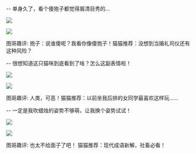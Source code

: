 -- 单身久了，看个傻狍子都觉得眉清目秀的...
![](https://mmbiz.qpic.cn/mmbiz_gif/6cwUD8E1F3a5rbppgCGFgrBPQ870rQhzz0PhNIfrQhxaFhceY8x8Fk5h1t8WMc6n1XibXwSITZUdcazQHXlADxA/640?wx_fmt=gif&tp=webp&wxfrom=5&wx_lazy=1)
![](https://mmbiz.qpic.cn/mmbiz_jpg/6cwUD8E1F3a5rbppgCGFgrBPQ870rQhzwCIGqOIgV1VdJVEeRbBw2d0EQJSFnhsEmdlibSqIom6t7XwxoziadQJQ/640?wx_fmt=jpeg&tp=webp&wxfrom=5&wx_lazy=1&wx_co=1)
图哥趣评: 狍子：说谁傻呢？我看你像傻狍子！猫猫推荐：没想到当婚礼司仪还有这种风险？
-- 很想知道这只猫咪到底看到了啥？怎么这副表情啦！
![](https://mmbiz.qpic.cn/mmbiz_gif/FKTicNd1GokWjp1TgVavQLuZkIIPNlWK9iaICuOxKcRhpjDpiaeS0b3us8BL0iahD9AJ6ibmXYF4F5ykTJkW6DgurxA/640?wx_fmt=gif&tp=webp&wxfrom=5&wx_lazy=1)
![](https://mmbiz.qpic.cn/mmbiz_png/6cwUD8E1F3a5rbppgCGFgrBPQ870rQhznibE540RwvAa25BeGZeRYZgVeYpJoWMMjh0OuDibj2Gf8NMnJXatHIbw/640?wx_fmt=png&tp=webp&wxfrom=5&wx_lazy=1&wx_co=1)
图哥趣评: 人类，可恶！猫猫推荐：以前坐我后排的女同学最喜欢这样玩......
-- 一定是我吹蜡烛的姿势不够萌，让我换个姿势试试！
![](https://mmbiz.qpic.cn/mmbiz_gif/6cwUD8E1F3a5rbppgCGFgrBPQ870rQhzNOeK7ic7Yk7F3gWvQIcLv93A1FfBbC8hQqefxw03KEJntQL9zcYgibXg/640?wx_fmt=gif&tp=webp&wxfrom=5&wx_lazy=1)
![](https://mmbiz.qpic.cn/mmbiz_jpg/6cwUD8E1F3a5rbppgCGFgrBPQ870rQhzqsqh1hCTvlLmdWxmg4g1X0PPrmTlKO8p3KWUMQIJjcwiaZPoMc2OLbw/640?wx_fmt=jpeg&tp=webp&wxfrom=5&wx_lazy=1&wx_co=1)
图哥趣评: 也太不给面子了吧！ 猫猫推荐：现代成语新解，社畜必看！
